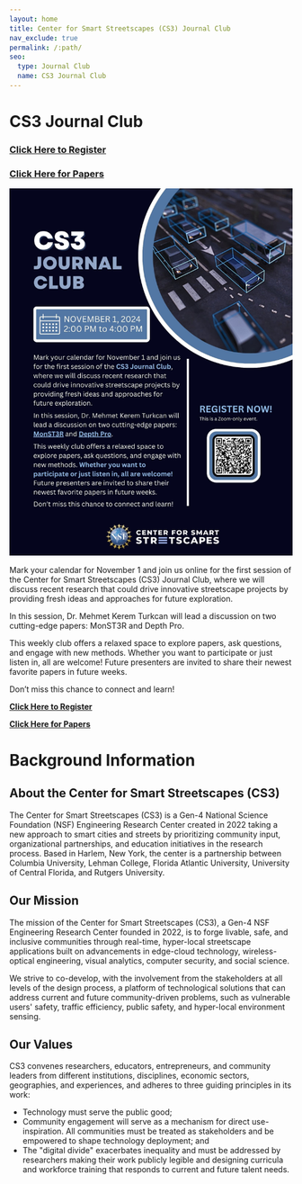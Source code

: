 ```yaml
---
layout: home
title: Center for Smart Streetscapes (CS3) Journal Club
nav_exclude: true
permalink: /:path/
seo:
  type: Journal Club
  name: CS3 Journal Club
---
```


# CS3 Journal Club

### [Click Here to Register](https://columbiauniversity.zoom.us/meeting/register/tJMqdOiopjMiG90h2BitwbgdUmZ6cSG6gOro)

### [Click Here for Papers](https://center-for-smart-streetscapes-cs3.github.io/cs3journalclub/calendar/)

[<img src="assets/images/poster.jpg">](https://center-for-smart-streetscapes-cs3.github.io/cs3journalclub/calendar/)


Mark your calendar for November 1 and join us online for the first session of the Center for Smart Streetscapes (CS3) Journal Club, where we will discuss recent research that could drive innovative streetscape projects by providing fresh ideas and approaches for future exploration.


In this session, Dr. Mehmet Kerem Turkcan will lead a discussion on two cutting-edge papers: MonST3R and Depth Pro.


This weekly club offers a relaxed space to explore papers, ask questions, and engage with new methods. Whether you want to participate or just listen in, all are welcome! Future presenters are invited to share their newest favorite papers in future weeks.

Don’t miss this chance to connect and learn!

[**Click Here to Register**](https://columbiauniversity.zoom.us/meeting/register/tJMqdOiopjMiG90h2BitwbgdUmZ6cSG6gOro)

[**Click Here for Papers**](https://center-for-smart-streetscapes-cs3.github.io/cs3journalclub/calendar/)


# Background Information

## About the Center for Smart Streetscapes (CS3)

The Center for Smart Streetscapes (CS3) is a Gen-4 National Science Foundation (NSF) Engineering Research Center created in 2022 taking a new approach to smart cities and streets by prioritizing community input, organizational partnerships, and education initiatives in the research process. Based in Harlem, New York, the center is a partnership between Columbia University, Lehman College, Florida Atlantic University, University of Central Florida, and Rutgers University.

## Our Mission

The mission of the Center for Smart Streetscapes (CS3), a Gen-4 NSF Engineering Research Center founded in 2022, is to forge livable, safe, and inclusive communities through real-time, hyper-local streetscape applications built on advancements in edge-cloud technology, wireless-optical engineering, visual analytics, computer security, and social science.


We strive to co-develop, with the involvement from the stakeholders at all levels of the design process, a platform of technological solutions that can address current and future community-driven problems, such as vulnerable users' safety, traffic efficiency, public safety, and hyper-local environment sensing.

## Our Values
CS3 convenes researchers, educators, entrepreneurs, and community leaders from different institutions, disciplines, economic sectors, geographies, and experiences, and adheres to three guiding principles in its work:

* Technology must serve the public good;
* Community engagement will serve as a mechanism for direct use-inspiration. All communities must be treated as stakeholders and be empowered to shape technology deployment; and
* The "digital divide" exacerbates inequality and must be addressed by researchers making their work publicly legible and designing curricula and workforce training that responds to current and future talent needs.